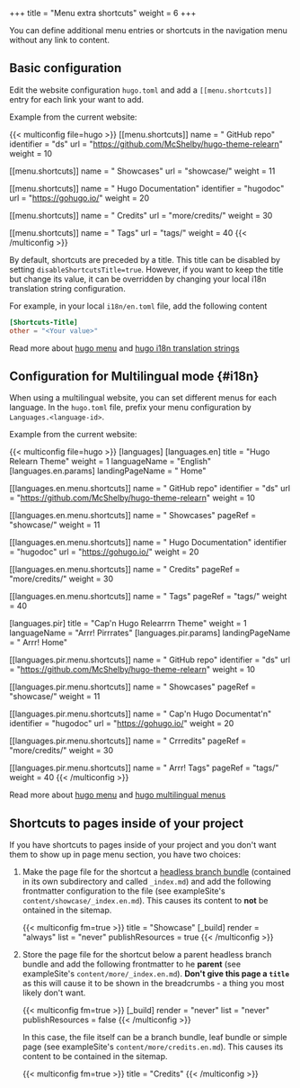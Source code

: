 +++
title = "Menu extra shortcuts"
weight = 6
+++

You can define additional menu entries or shortcuts in the navigation menu without any link to content.

## Basic configuration

Edit the website configuration `hugo.toml` and add a `[[menu.shortcuts]]` entry for each link your want to add.

Example from the current website:

{{< multiconfig file=hugo >}}
[[menu.shortcuts]]
name = "<i class='fa-fw fab fa-github'></i> GitHub repo"
identifier = "ds"
url = "https://github.com/McShelby/hugo-theme-relearn"
weight = 10

[[menu.shortcuts]]
name = "<i class='fa-fw fas fa-camera'></i> Showcases"
url = "showcase/"
weight = 11

[[menu.shortcuts]]
name = "<i class='fa-fw fas fa-bookmark'></i> Hugo Documentation"
identifier = "hugodoc"
url = "https://gohugo.io/"
weight = 20

[[menu.shortcuts]]
name = "<i class='fa-fw fas fa-bullhorn'></i> Credits"
url = "more/credits/"
weight = 30

[[menu.shortcuts]]
name = "<i class='fa-fw fas fa-tags'></i> Tags"
url = "tags/"
weight = 40
{{< /multiconfig >}}

By default, shortcuts are preceded by a title. This title can be disabled by setting `disableShortcutsTitle=true`.
However, if you want to keep the title but change its value, it can be overridden by changing your local i18n translation string configuration.

For example, in your local `i18n/en.toml` file, add the following content

````toml {title="en.toml"}
[Shortcuts-Title]
other = "<Your value>"
````

Read more about [hugo menu](https://gohugo.io/extras/menus/) and [hugo i18n translation strings](https://gohugo.io/content-management/multilingual/#translation-of-strings)

## Configuration for Multilingual mode {#i18n}

When using a multilingual website, you can set different menus for each language. In the `hugo.toml` file, prefix your menu configuration by `Languages.<language-id>`.

Example from the current website:

{{< multiconfig file=hugo >}}
[languages]
  [languages.en]
    title = "Hugo Relearn Theme"
    weight = 1
    languageName = "English"
    [languages.en.params]
      landingPageName = "<i class='fa-fw fas fa-home'></i> Home"

  [[languages.en.menu.shortcuts]]
    name = "<i class='fa-fw fab fa-github'></i> GitHub repo"
    identifier = "ds"
    url = "https://github.com/McShelby/hugo-theme-relearn"
    weight = 10

  [[languages.en.menu.shortcuts]]
    name = "<i class='fa-fw fas fa-camera'></i> Showcases"
    pageRef = "showcase/"
    weight = 11

  [[languages.en.menu.shortcuts]]
    name = "<i class='fa-fw fas fa-bookmark'></i> Hugo Documentation"
    identifier = "hugodoc"
    url = "https://gohugo.io/"
    weight = 20

  [[languages.en.menu.shortcuts]]
    name = "<i class='fa-fw fas fa-bullhorn'></i> Credits"
    pageRef = "more/credits/"
    weight = 30

  [[languages.en.menu.shortcuts]]
    name = "<i class='fa-fw fas fa-tags'></i> Tags"
    pageRef = "tags/"
    weight = 40

  [languages.pir]
    title = "Cap'n Hugo Relearrrn Theme"
    weight = 1
    languageName = "Arrr! Pirrrates"
    [languages.pir.params]
      landingPageName = "<i class='fa-fw fas fa-home'></i> Arrr! Home"

  [[languages.pir.menu.shortcuts]]
    name = "<i class='fa-fw fab fa-github'></i> GitHub repo"
    identifier = "ds"
    url = "https://github.com/McShelby/hugo-theme-relearn"
    weight = 10

  [[languages.pir.menu.shortcuts]]
    name = "<i class='fa-fw fas fa-camera'></i> Showcases"
    pageRef = "showcase/"
    weight = 11

  [[languages.pir.menu.shortcuts]]
    name = "<i class='fa-fw fas fa-bookmark'></i> Cap'n Hugo Documentat'n"
    identifier = "hugodoc"
    url = "https://gohugo.io/"
    weight = 20

  [[languages.pir.menu.shortcuts]]
    name = "<i class='fa-fw fas fa-bullhorn'></i> Crrredits"
    pageRef = "more/credits/"
    weight = 30

  [[languages.pir.menu.shortcuts]]
    name = "<i class='fa-fw fas fa-tags'></i> Arrr! Tags"
    pageRef = "tags/"
    weight = 40
{{< /multiconfig >}}

Read more about [hugo menu](https://gohugo.io/extras/menus/) and [hugo multilingual menus](https://gohugo.io/content-management/multilingual/#menus)

## Shortcuts to pages inside of your project

If you have shortcuts to pages inside of your project and you don't want them to show up in page menu section, you have two choices:

1. Make the page file for the shortcut a [headless branch bundle](https://gohugo.io/content-management/page-bundles/#headless-bundle) (contained in its own subdirectory and called `_index.md`) and add the following frontmatter configuration to the file (see exampleSite's `content/showcase/_index.en.md`). This causes its content to **not** be ontained in the sitemap.

    {{< multiconfig fm=true >}}
    title = "Showcase"
    [_build]
      render = "always"
      list = "never"
      publishResources = true
    {{< /multiconfig >}}

2. Store the page file for the shortcut below a parent headless branch bundle and add the following frontmatter to he **parent** (see exampleSite's `content/more/_index.en.md`). **Don't give this page a `title`** as this will cause it to be shown in the breadcrumbs - a thing you most likely don't want.

    {{< multiconfig fm=true >}}
    [_build]
      render = "never"
      list = "never"
      publishResources = false
    {{< /multiconfig >}}

    In this case, the file itself can be a branch bundle, leaf bundle or simple page (see exampleSite's `content/more/credits.en.md`). This causes its content to be contained in the sitemap.

    {{< multiconfig fm=true >}}
    title = "Credits"
    {{< /multiconfig >}}
